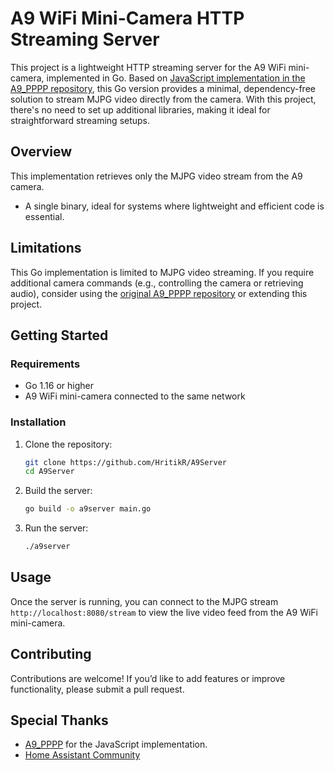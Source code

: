 # A9 WiFi Mini-Camera HTTP Streaming Server

This project is a lightweight HTTP streaming server for the A9 WiFi mini-camera, implemented in Go. Based on [JavaScript implementation in the A9_PPPP repository](https://github.com/datenstau/A9_PPPP.git), this Go version provides a minimal, dependency-free solution to stream MJPG video directly from the camera. With this project, there's no need to set up additional libraries, making it ideal for straightforward streaming setups.

## Overview
This implementation retrieves only the MJPG video stream from the A9 camera.
- A single binary, ideal for systems where lightweight and efficient code is essential.

## Limitations
This Go implementation is limited to MJPG video streaming. If you require additional camera commands (e.g., controlling the camera or retrieving audio), consider using the [original A9_PPPP repository](https://github.com/datenstau/A9_PPPP.git) or extending this project.

## Getting Started

### Requirements
- Go 1.16 or higher
- A9 WiFi mini-camera connected to the same network

### Installation

1. Clone the repository:
   ```bash
   git clone https://github.com/HritikR/A9Server
   cd A9Server
   ```

2. Build the server:
   ```bash
   go build -o a9server main.go
   ```

3. Run the server:
   ```bash
   ./a9server
   ```
   
## Usage
Once the server is running, you can connect to the MJPG stream `http://localhost:8080/stream` to view the live video feed from the A9 WiFi mini-camera.

## Contributing
Contributions are welcome! If you’d like to add features or improve functionality, please submit a pull request.

## Special Thanks
- [A9_PPPP](https://github.com/datenstau/A9_PPPP.git) for the JavaScript implementation.
- [Home Assistant Community](https://community.home-assistant.io/t/popular-a9-mini-wi-fi-camera-the-ha-challenge/230108)